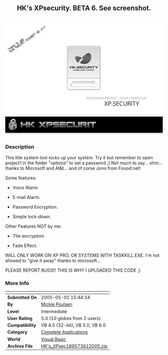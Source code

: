 ﻿<div align="center">

## HK's XPsecurity\. BETA 6\. See screenshot\.

<img src="PIC200561163702821.jpg">
</div>

### Description

This litle system tool locks up your system. Try it but remember to open project1 in the folder "options" to set a password ;) Not much to say... ehm... thanks to Microsoft and At&amp;t... and of corse Jono from Foood.net!

Some features:

+ Voice Alarm.

+ E-mail Alarm.

+ Password Encryption.

+ Simple lock-down.

Other Features NOT by me:

+ The encryption

+ Fade Effect.

WILL ONLY WORK ON XP PRO, OR SYSTEMS WITH TASKKILL.EXE. I'm not allowed to "give it away" thanks to microsoft...

PLEASE REPORT BUGS!! THIS IS WHY I UPLOADED THIS CODE ;)
 
### More Info
 


<span>             |<span>
---                |---
**Submitted On**   |2005-05-01 15:44:34
**By**             |[Mickie  Poulsen](https://github.com/Planet-Source-Code/PSCIndex/blob/master/ByAuthor/mickie-poulsen.md)
**Level**          |Intermediate
**User Rating**    |5.0 (10 globes from 2 users)
**Compatibility**  |VB 4\.0 \(32\-bit\), VB 5\.0, VB 6\.0
**Category**       |[Complete Applications](https://github.com/Planet-Source-Code/PSCIndex/blob/master/ByCategory/complete-applications__1-27.md)
**World**          |[Visual Basic](https://github.com/Planet-Source-Code/PSCIndex/blob/master/ByWorld/visual-basic.md)
**Archive File**   |[HK's\_XPsec189573612005\.zip](https://github.com/Planet-Source-Code/mickie-poulsen-hk-s-xpsecurity-beta-6-see-screenshot__1-60855/archive/master.zip)









